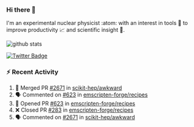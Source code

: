 ### Hi there 👋 

I'm an experimental nuclear physicist :atom: with an interest in tools :wrench: to improve productivity :chart_with_upwards_trend: and scientific insight :telescope:.

![github stats](https://github-readme-stats.vercel.app/api?username=agoose77&show_icons=true&hide_rank=true&hide_title=true&bg_color=30,e76445,904e95&text_color=efe3ec&icon_color=efe3ec)
<!--
**agoose77/agoose77** is a ✨ _special_ ✨ repository because its `README.md` (this file) appears on your GitHub profile.

Here are some ideas to get you started:

- 🔭 I’m currently working on ...
- 🌱 I’m currently learning ...
- 👯 I’m looking to collaborate on ...
- 🤔 I’m looking for help with ...
- 💬 Ask me about ...
- 📫 How to reach me: ...
- 😄 Pronouns: ...
- ⚡ Fun fact: ...
-->

[![Twitter Badge](https://img.shields.io/twitter/follow/agoose77?style=flat-square&logo=Twitter&logoColor=white&color=cornflowerblue)](https://twitter.com/agoose77)

### :zap: Recent Activity

<!--START_SECTION:activity-->
1. 🎉 Merged PR [#2671](https://github.com/scikit-hep/awkward/pull/2671) in [scikit-hep/awkward](https://github.com/scikit-hep/awkward)
2. 🗣 Commented on [#623](https://github.com/emscripten-forge/recipes/pull/623#issuecomment-1694376758) in [emscripten-forge/recipes](https://github.com/emscripten-forge/recipes)
3. 💪 Opened PR [#623](https://github.com/emscripten-forge/recipes/pull/623) in [emscripten-forge/recipes](https://github.com/emscripten-forge/recipes)
4. ❌ Closed PR [#283](https://github.com/emscripten-forge/recipes/pull/283) in [emscripten-forge/recipes](https://github.com/emscripten-forge/recipes)
5. 🗣 Commented on [#2671](https://github.com/scikit-hep/awkward/pull/2671#issuecomment-1693545212) in [scikit-hep/awkward](https://github.com/scikit-hep/awkward)
<!--END_SECTION:activity-->
